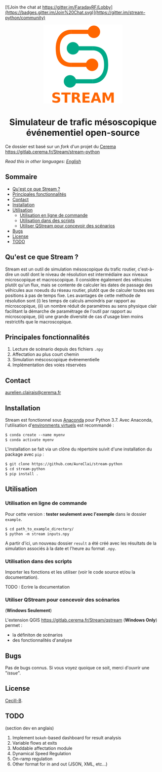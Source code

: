 [![Join the chat at https://gitter.im/FaradayRF/Lobby](https://badges.gitter.im/Join%20Chat.svg)](https://gitter.im/stream-python/community)

<p align="center">
  <img src="https://github.com/AureClai/stream-python/blob/master/img/logo_plus_name.png" width=256 height=256/>
</p>

<h1 align="center">Simulateur de trafic mésoscopique événementiel open-source</h1>

Ce dossier est basé sur un _fork_ d'un projet du [Cerema](https://cerema.fr)
https://gitlab.cerema.fr/Stream/stream-python

_Read this in other languages:_ _[English](https://github.com/AureClai/stream-python/blob/master/README.en.md)_

## Sommaire

- [Qu'est ce que Stream ?](#qu'est-ce-que-stream)
- [Principales fonctionnalités](#principales-fonctionnalites)
- [Contact](#contact)
- [Installation](#installation)
- [Utilisation](#utilisation)
  - [Utilisation en ligne de commande](#utilisation-en-ligne-de-commande)
  - [Utilisation dans des scripts](#Utilisation-dans-des-scripts)
  - [Utiliser QStream pour concevoir des scénarios](#utiliser-qstream-pour-concevoir-des-scenarios)
- [Bugs](#bugs)
- [License](#license)
- [TODO](#todo)

## Qu'est ce que Stream ?

Stream est un outil de simulation mésoscopique du trafic routier, c'est-à-dire un outil dont le niveau de résolution est intermédiaire aux niveaux microscopique et macroscopique. Il considère également des véhicules plutôt qu'un flux, mais se contente de calculer les dates de passage des véhicules aux noeuds du réseau routier, plutôt que de calculer toutes ses positions à pas de temps fixe.
Les avantages de cette méthode de résolution sont (i) les temps de calculs amoindris par rapport au microscopique, (ii) un nombre réduit de paramètres au sens physique clair facilitant la démarche de paramétrage de l'outil par rapport au microscopique, (iii) une grande diversité de cas d'usage bien moins restrictifs que le macroscopique.

## Principales fonctionnalités

1. Lecture de scénario depuis des fichiers `.npy`
2. Affectation au plus court chemin
3. Simulation méscoscopique événementielle
4. Implémentation des voies réservées

## Contact

aurelien.clairais@cerema.fr

## Installation

Stream est fonctionnel sous [Anaconda](https://www.anaconda.com/distribution/) pour Python 3.7.
Avec Anaconda, l'utilisation d'[environments virtuels](https://docs.conda.io/projects/conda/en/latest/user-guide/tasks/manage-environments.html) est recommandé :

```
$ conda create --name myenv
$ conda activate myenv
```

L'installation se fait via un clône du répertoire suivit d'une installation du package avec `pip` :

```console
$ git clone https://github.com/AureClai/stream-python
$ cd stream-python
$ pip install .
```

## Utilisation

### Utilisation en ligne de commande

Pour cette version : **tester seulement avec l'exemple** dans le dossier `example`.

```
$ cd path_to_example_directory/
$ python -m stream inputs.npy
```

A partir d'ici, un nouveau dossier `result` a été créé avec les résultats de la simulation associés à la date et l'heure au format `.npy`.

### Utilisation dans des scripts

Importer les fonctions et les utiliser (voir le code source et/ou la documentation).

TODO : Ecrire la documentation

### Utiliser QStream pour concevoir des scénarios

(**Windows Seulement**)

L'extension QGIS https://gitlab.cerema.fr/Stream/qstream (**Windows Only**) permet :

- la définiton de scénarios
- des fonctionnalités d'analyse

## Bugs

Pas de bugs connus. Si vous voyez quoique ce soit, merci d'ouvrir une "_issue_".

## License

[Cecill-B](http://www.cecill.info/licences/Licence_CeCILL-B_V1-fr.html).

## TODO

(section dev en anglais)

1. Implement `bokeh`-based dashboard for result analysis
2. Variable flows at exits
3. Moddable affectation module
4. Dynamical Speed Regulation
5. On-ramp regulation
6. Other format for in and out (JSON, XML, etc...)
